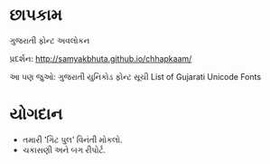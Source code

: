 છાપકામ
=====

ગુજરાતી ફોન્ટ અવલોકન

પ્રદર્શન: <http://samyakbhuta.github.io/chhapkaam/>

આ પણ જુઓ: ગુજરાતી યુનિકોડ ફોન્ટ સૂચી List of Gujarati Unicode Fonts

યોગદાન
=====

* તમારી 'ગિટ પુલ' વિનંતી મોકલો.
* ચકાસણી અને બગ રીપોર્ટ.
